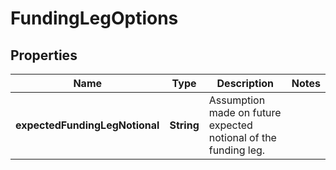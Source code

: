 

# FundingLegOptions


## Properties

Name | Type | Description | Notes
------------ | ------------- | ------------- | -------------
**expectedFundingLegNotional** | **String** | Assumption made on future expected notional of the funding leg. | 



